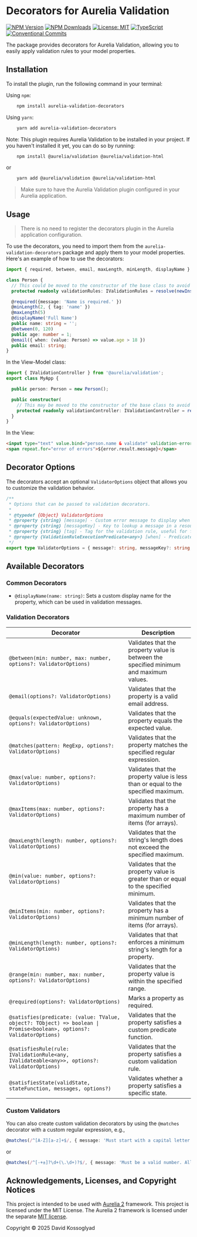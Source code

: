 # Decorators for Aurelia Validation

[![NPM Version](https://img.shields.io/npm/v/aurelia-validation-decorators)](https://www.npmjs.com/package/aurelia-validation-decorators)
[![NPM Downloads](https://img.shields.io/npm/dy/aurelia-validation-decorators)](https://www.npmjs.com/package/aurelia-validation-decorators)
[![License: MIT](https://img.shields.io/badge/License-MIT-yellow.svg)](https://opensource.org/licenses/MIT)
[![TypeScript](https://img.shields.io/badge/%3C%2F%3E-TypeScript-%230074c1.svg)](http://www.typescriptlang.org/)
[![Conventional Commits](https://img.shields.io/badge/Conventional%20Commits-1.0.0-yellow.svg)](https://conventionalcommits.org)

The package provides decorators for Aurelia Validation, allowing you to easily apply validation rules to your model properties.

## Installation

To install the plugin, run the following command in your terminal:

Using `npm`:

``` bash
    npm install aurelia-validation-decorators
```

Using `yarn`:

``` bash
    yarn add aurelia-validation-decorators
```

Note:
This plugin requires Aurelia Validation to be installed in your project. If you haven't installed it yet, you can do so by running:

``` bash
    npm install @aurelia/validation @aurelia/validation-html
```

or

``` bash
    yarn add @aurelia/validation @aurelia/validation-html
```

> Make sure to have the Aurelia Validation plugin configured in your Aurelia application.

## Usage

> There is no need to register the decorators plugin in the Aurelia application configuration.

To use the decorators, you need to import them from the `aurelia-validation-decorators` package and apply them to your model properties. Here's an example of how to use the decorators:

```typescript
import { required, between, email, maxLength, minLength, displayName } from 'aurelia-validation-decorators';

class Person {
  // This could be moved to the constructor of the base class to avoid repetitive code in Model entities
  protected readonly validationRules: IValidationRules = resolve(newInstanceOf(IValidationRules));

  @required({message: 'Name is required.' })
  @minLength(2, { tag: 'name' })
  @maxLength(5)
  @displayName('Full Name')
  public name: string = '';
  @between(0, 120)
  public age: number = 1;
  @email({ when: (value: Person) => value.age > 18 })
  public email: string;
}
```

In the View-Model class:

```typescript
import { IValidationController } from '@aurelia/validation';
export class MyApp {

  public person: Person = new Person();

  public constructor(
    // This may be moved to the constructor of the base class to avoid repetitive code in View-Models classes
    protected readonly validationController: IValidationController = resolve(newInstanceForScope(IValidationController))) {
  }
}
```

In the View:

```html
<input type="text" value.bind="person.name & validate" validation-errors.from-view="errors">
<span repeat.for="error of errors">${error.result.message}</span>
```

## Decorator Options

The decorators accept an optional `ValidatorOptions` object that allows you to customize the validation behavior.

```typescript
/**
 * Options that can be passed to validation decorators.
 *
 * @typedef {Object} ValidatorOptions
 * @property {string} [message] - Custom error message to display when validation fails.
 * @property {string} [messageKey] - Key to lookup a message in a resource file.
 * @property {string} [tag] - Tag for the validation rule, useful for filtering or categorizing validations.
 * @property {ValidationRuleExecutionPredicate<any>} [when] - Predicate that determines when the validation rule should be executed.
 */
export type ValidatorOptions = { message?: string, messageKey?: string, tag?: string, when?: ValidationRuleExecutionPredicate<any> };

```

## Available Decorators

### Common Decorators

- `@displayName(name: string)`: Sets a custom display name for the property, which can be used in validation messages.

### Validation Decorators

| Decorator                                                                                                             | Description                                                                            |
| --------------------------------------------------------------------------------------------------------------------- | -------------------------------------------------------------------------------------- |
| `@between(min: number, max: number, options?: ValidatorOptions)`                                                      | Validates that the property value is between the specified minimum and maximum values. |
| `@email(options?: ValidatorOptions)`                                                                                  | Validates that the property is a valid email address.                                  |
| `@equals(expectedValue: unknown, options?: ValidatorOptions)`                                                         | Validates that the property equals the expected value.                                 |
| `@matches(pattern: RegExp, options?: ValidatorOptions)`                                                               | Validates that the property matches the specified regular expression.                  |
| `@max(value: number, options?: ValidatorOptions)`                                                                     | Validates that the property value is less than or equal to the specified maximum.      |
| `@maxItems(max: number, options?: ValidatorOptions)`                                                                  | Validates that the property has a maximum number of items (for arrays).                |
| `@maxLength(length: number, options?: ValidatorOptions)`                                                              | Validates that the string's length does not exceed the specified maximum.              |
| `@min(value: number, options?: ValidatorOptions)`                                                                     | Validates that the property value is greater than or equal to the specified minimum.   |
| `@minItems(min: number, options?: ValidatorOptions)`                                                                  | Validates that the property has a minimum number of items (for arrays).                |
| `@minLength(length: number, options?: ValidatorOptions)`                                                              | Validates that that enforces a minimum string's length for a property.                 |
| `@range(min: number, max: number, options?: ValidatorOptions)`                                                        | Validates that the property value is within the specified range.                       |
| `@required(options?: ValidatorOptions)`                                                                               | Marks a property as required.                                                          |
| `@satisfies(predicate: (value: TValue, object?: TObject) => boolean \| Promise<boolean>, options?: ValidatorOptions)` | Validates that the property satisfies a custom predicate function.                     |
| `@satisfiesRule(rule: IValidationRule<any, IValidateable<any>>, options?: ValidatorOptions)`                          | Validates that the property satisfies a custom validation rule.                        |
| `@satisfiesState(validState, stateFunction, messages, options?)`                                                      | Validates whether a property satisfies a specific state.                               |

### Custom Validators

You can also create custom validation decorators by using the `@matches` decorator with a custom regular expression, e.g.,

```typescript
@matches(/^[A-Z][a-z]+$/, { message: 'Must start with a capital letter and contain only letters.' })
```

or

```typescript
@matches(/^[-+±]?\d+(\.\d+)?$/, { message: 'Must be a valid number. Allowed formats: 123, ±2, -123.45, +0.5' })
```

## Acknowledgements, Licenses, and Copyright Notices

This project is intended to be used with [Aurelia 2](https://aurelia.io/) framework. This project is licensed under the MIT License. The Aurelia 2 framework is licensed under the separate [MIT license](https://github.com/aurelia/aurelia/blob/master/LICENSE).

Copyright © 2025 David Kossoglyad

